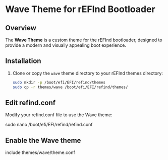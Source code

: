 # Wave Theme for rEFInd Bootloader

## Overview
The **Wave Theme** is a custom theme for the rEFInd bootloader, designed to provide a modern and visually appealing boot experience.

## Installation

1. Clone or copy the `wave` theme directory to your rEFInd themes directory:
   ```sh
   sudo mkdir -p /boot/efi/EFI/refind/themes
   sudo cp -r themes/wave /boot/efi/EFI/refind/themes/
   
## Edit refind.conf
Modify your refind.conf file to use the Wave theme:

sudo nano /boot/efi/EFI/refind/refind.conf

## Enable the Wave theme
include themes/wave/theme.conf

